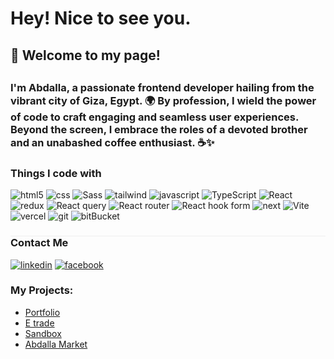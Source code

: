 <h1>Hey! Nice to see you.</h1>


<h2>
  👋 Welcome to my page!
 </br>
<h2>
  <h3>
I'm Abdalla, a passionate frontend developer hailing from the vibrant city of Giza, Egypt. 🌍 By profession, I wield the power of code to craft engaging and seamless user experiences. Beyond the screen, I embrace the roles of a devoted brother and an unabashed coffee enthusiast. ☕️✨
</h3>

<h3>Things I code with</h3>
<p>
  <img alt="html5" src="https://img.shields.io/badge/html5-%23E34F26.svg?style=for-the-badge&logo=html5&logoColor=white"/>
    <img alt="css" src="https://img.shields.io/badge/css3-%231572B6.svg?style=for-the-badge&logo=css3&logoColor=white"/>
  <img alt="Sass" src="https://img.shields.io/badge/SASS-hotpink.svg?style=for-the-badge&logo=SASS&logoColor=white" />
    <img alt="tailwind" src="https://img.shields.io/badge/tailwindcss-%2338B2AC.svg?style=for-the-badge&logo=tailwind-css&logoColor=white"/>
  <img alt="javascript" src="https://img.shields.io/badge/javascript-%23323330.svg?style=for-the-badge&logo=javascript&logoColor=%23F7DF1E"/>
    <img alt="TypeScript" src="https://img.shields.io/badge/typescript-%23007ACC.svg?style=for-the-badge&logo=typescript&logoColor=white" />
      <img alt="React" src="https://img.shields.io/badge/react-%2320232a.svg?style=for-the-badge&logo=react&logoColor=%2361DAFB" />
     <img alt="redux" src="https://img.shields.io/badge/redux-%23593d88.svg?style=for-the-badge&logo=redux&logoColor=white" />
    <img alt="React query" src="https://img.shields.io/badge/-React%20Query-FF4154?style=for-the-badge&logo=react%20query&logoColor=white"/>
  
  <img alt="React router" src="https://img.shields.io/badge/React_Router-CA4245?style=for-the-badge&logo=react-router&logoColor=white" />
  <img alt="React hook form" src="https://img.shields.io/badge/React%20Hook%20Form-%23EC5990.svg?style=for-the-badge&logo=reacthookform&logoColor=white"/>
  <img alt="next" src="https://img.shields.io/badge/Next-black?style=for-the-badge&logo=next.js&logoColor=white" />
<img src="https://img.shields.io/badge/vite-%23646CFF.svg?style=for-the-badge&logo=vite&logoColor=white" alt="Vite"/>
    <img alt="vercel" src="https://img.shields.io/badge/vercel-%23000000.svg?style=for-the-badge&logo=vercel&logoColor=white"/>
  <img alt="git" src="https://img.shields.io/badge/git-%23F05033.svg?style=for-the-badge&logo=git&logoColor=white" />
  <img alt="bitBucket" src="https://img.shields.io/badge/bitbucket-%230047B3.svg?style=for-the-badge&logo=bitbucket&logoColor=white"/>

<h3 style="border-top:1px solid #eee">Contact Me</h3>
<a href="https://www.linkedin.com/in/abdalla-abdelsabor-ba6983235/"><img src="https://img.shields.io/badge/linkedin-%230077B5.svg?style=for-the-badge&logo=linkedin&logoColor=white" alt="linkedin"/></a>
<a href="https://www.facebook.com/abdalla.abdalsabor/" alt="Facebook"/>
  <img src="https://img.shields.io/badge/Facebook-%231877F2.svg?style=for-the-badge&logo=Facebook&logoColor=white" alt="facebook"/>
</a>
</p>

<h3>My Projects: </h3>
<ul>
  <li>
    <a href="https://abdalla-webportfolio.vercel.app/" alt="Abdalla Portfolio">Portfolio</a>
  </li>
    <li>
    <a href="https://e-trade.vercel.app/" alt="E trade">E trade</a>
  </li>
    <li>
    <a href="https://sandbox-abdalla-mon.vercel.app/" alt="Sandbox">Sandbox</a>
  </li>
    <li>
    <a href="https://abdalla-market.vercel.app/" alt="Sandbox">Abdalla Market</a>
  </li>
</ul>
